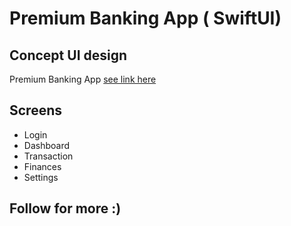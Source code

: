 #  Premium Banking App ( SwiftUI)

## Concept UI design
Premium Banking App [see link here ](https://www.behance.net/gallery/157462413/Premium-Bank-App?tracking_source=search_projects%7Clogin+mobile+app+financial+)

## Screens
- Login
- Dashboard
- Transaction
- Finances
- Settings

## Follow for more :) 

